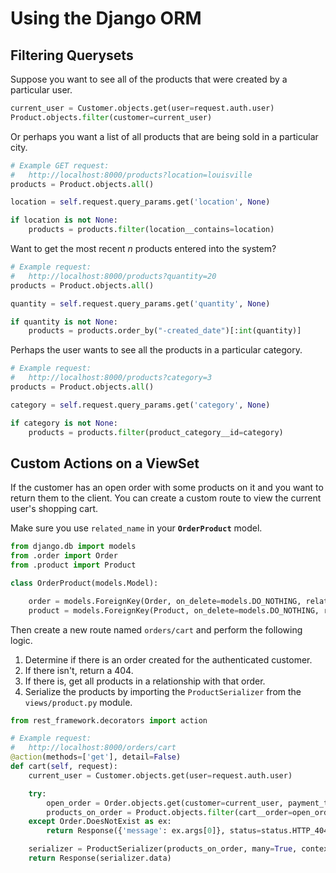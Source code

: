 # Using the Django ORM

## Filtering Querysets

Suppose you want to see all of the products that were created by a particular user.

```py
current_user = Customer.objects.get(user=request.auth.user)
Product.objects.filter(customer=current_user)
```

Or perhaps you want a list of all products that are being sold in a particular city.

```py
# Example GET request:
#   http://localhost:8000/products?location=louisville
products = Product.objects.all()

location = self.request.query_params.get('location', None)

if location is not None:
    products = products.filter(location__contains=location)
```

Want to get the most recent _n_ products entered into the system?

```py
# Example request:
#   http://localhost:8000/products?quantity=20
products = Product.objects.all()

quantity = self.request.query_params.get('quantity', None)

if quantity is not None:
    products = products.order_by("-created_date")[:int(quantity)]

```

Perhaps the user wants to see all the products in a particular category.

```py
# Example request:
#   http://localhost:8000/products?category=3
products = Product.objects.all()

category = self.request.query_params.get('category', None)

if category is not None:
    products = products.filter(product_category__id=category)
```

## Custom Actions on a ViewSet

If the customer has an open order with some products on it and you want to return them to the client. You can create a custom route to view the current user's shopping cart.

Make sure you use `related_name` in your **`OrderProduct`** model.

```py
from django.db import models
from .order import Order
from .product import Product

class OrderProduct(models.Model):

    order = models.ForeignKey(Order, on_delete=models.DO_NOTHING, related_name="cart")
    product = models.ForeignKey(Product, on_delete=models.DO_NOTHING, related_name="cart")
```

Then create a new route named `orders/cart` and perform the following logic.

1. Determine if there is an order created for the authenticated customer.
1. If there isn't, return a 404.
1. If there is, get all products in a relationship with that order.
1. Serialize the products by importing the `ProductSerializer` from the `views/product.py` module.

```py
from rest_framework.decorators import action

# Example request:
#   http://localhost:8000/orders/cart
@action(methods=['get'], detail=False)
def cart(self, request):
    current_user = Customer.objects.get(user=request.auth.user)

    try:
        open_order = Order.objects.get(customer=current_user, payment_type=None)
        products_on_order = Product.objects.filter(cart__order=open_order)
    except Order.DoesNotExist as ex:
        return Response({'message': ex.args[0]}, status=status.HTTP_404_NOT_FOUND)

    serializer = ProductSerializer(products_on_order, many=True, context={'request': request})
    return Response(serializer.data)
```
